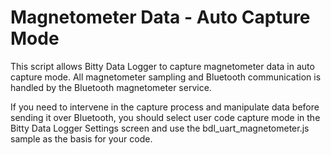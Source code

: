 # Magnetometer Data - Auto Capture Mode

This script allows Bitty Data Logger to capture magnetometer data in auto capture mode. All magnetometer sampling and Bluetooth communication is handled by the Bluetooth magnetometer service.

If you need to intervene in the capture process and manipulate data before sending it over Bluetooth, you should select user code capture mode in the Bitty Data Logger Settings screen and use the bdl_uart_magnetometer.js sample as the basis for your code.